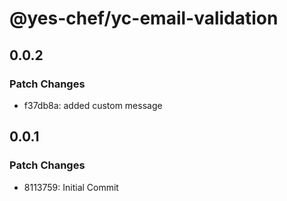 # @yes-chef/yc-email-validation

## 0.0.2

### Patch Changes

- f37db8a: added custom message

## 0.0.1

### Patch Changes

- 8113759: Initial Commit
